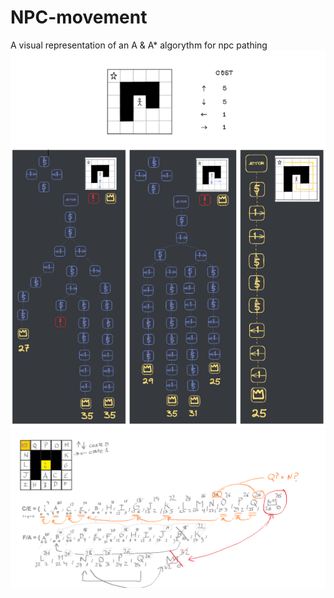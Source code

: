 # NPC-movement
 A visual representation of an A & A* algorythm for npc pathing
![Selection process](img/AA.PNG)
![Algorythm in work](img/asterisco.PNG)